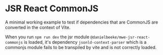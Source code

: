 # JSR React CommonJS

A minimal working example to test if dependencies that are CommonJS are converted in the context of Vite.

When you run `npm run dev` the jsr module `@danielbeeke/mwe-jsr-react-commonjs` is loaded,
it's dependency `jsonld-context-parser` which is a commonjs module fails to be transpiled by vite and is not correctly loaded.

